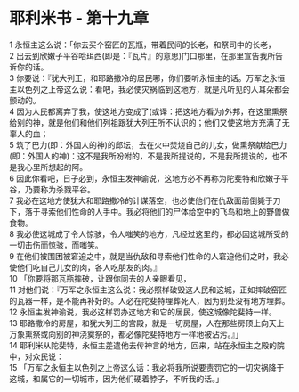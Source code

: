 # 耶利米书 - 第十九章
  
 1 永恒主这么说：「你去买个窑匠的瓦瓶，带着民间的长老，和祭司中的长老，  
 2 出去到欣嫩子平谷哈珥西(即是：『瓦片』的意思)门口那里，在那里宣告我所告诉你的话。  
 3 你要说：『犹大列王，和耶路撒冷的居民哪，你们要听永恒主的话。万军之永恒主以色列之上帝这么说：看吧，我必使灾祸临到这地方，就是凡听见的人耳朵都会颤动的。  
 4 因为人民都离弃了我，使这地方变成了(或译：把这地方看为)外邦，在这里熏祭给别的神，就是他们和他们列祖跟犹大列王所不认识的；他们又使这地方充满了无辜人的血；  
 5 筑了巴力(即：外国人的神)的邱坛，去在火中焚烧自己的儿女，做熏祭献给巴力(即：外国人的神)：这不是我所吩咐的，不是我所提说的，不是我所提说的，也不是我心里所想起的阿。  
 6 因此你看吧，日子必到，永恒主发神谕说，这地方必不再称为陀斐特和欣嫩子平谷，乃要称为杀戮平谷。  
 7 我必在这地方使犹大和耶路撒冷的计谋落空，也必使他们在仇敌面前倒毙于刀下，落于寻索他们性命的人手中。我必将他们的尸体给空中的飞鸟和地上的野兽做食物。  
 8 我必使这城成了令人惊骇，令人嗤笑的地方，凡经过这里的，都必因这城所受的一切击伤而惊骇，而嗤笑。  
 9 在他们被围困被窘迫之中，就是当仇敌和寻索他们性命的人窘迫他们之时，我必使他们吃自己儿女的肉，各人吃朋友的肉。』  
 10 「你要将那瓦瓶摔破，让跟你同去的人亲眼看见，  
 11 对他们说：『万军之永恒主这么说：我必照样破毁这人民和这城，正如摔破窑匠的瓦器一样，是不能再补好的。人必在陀斐特埋葬死人，因为别处没有地方埋葬。  
 12 永恒主发神谕说，我必这样罚办这地方和它的居民，使这城像陀斐特一样。  
 13 耶路撒冷的房屋，和犹大列王的宫殿，就是一切房屋，人在那些房顶上向天上万象熏祭或向别的神浇奠祭的，都必像陀斐特地方一样地被沾污。』」  
 14 耶利米从陀斐特，永恒主差遣他去传神言的地方，回来，站在永恒主之殿的院中，对众民说：  
 15 「万军之永恒主以色列之上帝这么话：我必将我所说要责罚它的一切灾祸降于这城，和属它的一切城市，因为他们硬着脖子，不听我的话。」